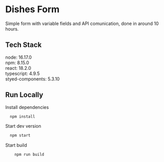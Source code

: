 # Dishes Form
Simple form with variable fields and API comunication, done in around 10 hours.

## Tech Stack

node: 16.17.0 <br>
npm: 8.15.0 <br>
react: 18.2.0 <br>
typescript: 4.9.5 <br>
styed-components: 5.3.10 <br>



## Run Locally

Install dependencies

```bash
  npm install
```

Start dev version

```bash
  npm start
```

Start build

```bash
    npm run build
```
